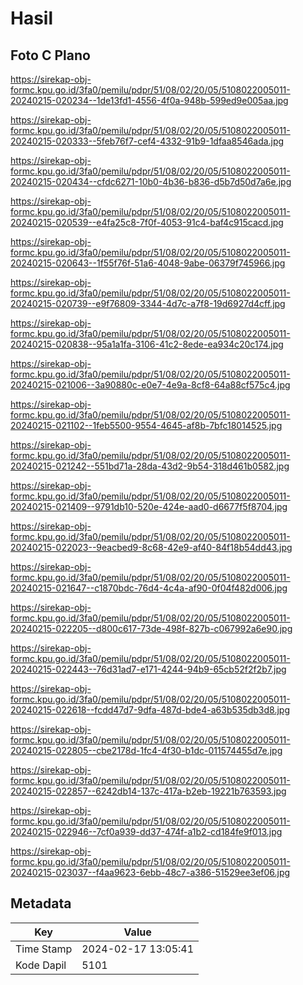 # Hasil

## Foto C Plano

https://sirekap-obj-formc.kpu.go.id/3fa0/pemilu/pdpr/51/08/02/20/05/5108022005011-20240215-020234--1de13fd1-4556-4f0a-948b-599ed9e005aa.jpg

https://sirekap-obj-formc.kpu.go.id/3fa0/pemilu/pdpr/51/08/02/20/05/5108022005011-20240215-020333--5feb76f7-cef4-4332-91b9-1dfaa8546ada.jpg

https://sirekap-obj-formc.kpu.go.id/3fa0/pemilu/pdpr/51/08/02/20/05/5108022005011-20240215-020434--cfdc6271-10b0-4b36-b836-d5b7d50d7a6e.jpg

https://sirekap-obj-formc.kpu.go.id/3fa0/pemilu/pdpr/51/08/02/20/05/5108022005011-20240215-020539--e4fa25c8-7f0f-4053-91c4-baf4c915cacd.jpg

https://sirekap-obj-formc.kpu.go.id/3fa0/pemilu/pdpr/51/08/02/20/05/5108022005011-20240215-020643--1f55f76f-51a6-4048-9abe-06379f745966.jpg

https://sirekap-obj-formc.kpu.go.id/3fa0/pemilu/pdpr/51/08/02/20/05/5108022005011-20240215-020739--e9f76809-3344-4d7c-a7f8-19d6927d4cff.jpg

https://sirekap-obj-formc.kpu.go.id/3fa0/pemilu/pdpr/51/08/02/20/05/5108022005011-20240215-020838--95a1a1fa-3106-41c2-8ede-ea934c20c174.jpg

https://sirekap-obj-formc.kpu.go.id/3fa0/pemilu/pdpr/51/08/02/20/05/5108022005011-20240215-021006--3a90880c-e0e7-4e9a-8cf8-64a88cf575c4.jpg

https://sirekap-obj-formc.kpu.go.id/3fa0/pemilu/pdpr/51/08/02/20/05/5108022005011-20240215-021102--1feb5500-9554-4645-af8b-7bfc18014525.jpg

https://sirekap-obj-formc.kpu.go.id/3fa0/pemilu/pdpr/51/08/02/20/05/5108022005011-20240215-021242--551bd71a-28da-43d2-9b54-318d461b0582.jpg

https://sirekap-obj-formc.kpu.go.id/3fa0/pemilu/pdpr/51/08/02/20/05/5108022005011-20240215-021409--9791db10-520e-424e-aad0-d6677f5f8704.jpg

https://sirekap-obj-formc.kpu.go.id/3fa0/pemilu/pdpr/51/08/02/20/05/5108022005011-20240215-022023--9eacbed9-8c68-42e9-af40-84f18b54dd43.jpg

https://sirekap-obj-formc.kpu.go.id/3fa0/pemilu/pdpr/51/08/02/20/05/5108022005011-20240215-021647--c1870bdc-76d4-4c4a-af90-0f04f482d006.jpg

https://sirekap-obj-formc.kpu.go.id/3fa0/pemilu/pdpr/51/08/02/20/05/5108022005011-20240215-022205--d800c617-73de-498f-827b-c067992a6e90.jpg

https://sirekap-obj-formc.kpu.go.id/3fa0/pemilu/pdpr/51/08/02/20/05/5108022005011-20240215-022443--76d31ad7-e171-4244-94b9-65cb52f2f2b7.jpg

https://sirekap-obj-formc.kpu.go.id/3fa0/pemilu/pdpr/51/08/02/20/05/5108022005011-20240215-022618--fcdd47d7-9dfa-487d-bde4-a63b535db3d8.jpg

https://sirekap-obj-formc.kpu.go.id/3fa0/pemilu/pdpr/51/08/02/20/05/5108022005011-20240215-022805--cbe2178d-1fc4-4f30-b1dc-011574455d7e.jpg

https://sirekap-obj-formc.kpu.go.id/3fa0/pemilu/pdpr/51/08/02/20/05/5108022005011-20240215-022857--6242db14-137c-417a-b2eb-19221b763593.jpg

https://sirekap-obj-formc.kpu.go.id/3fa0/pemilu/pdpr/51/08/02/20/05/5108022005011-20240215-022946--7cf0a939-dd37-474f-a1b2-cd184fe9f013.jpg

https://sirekap-obj-formc.kpu.go.id/3fa0/pemilu/pdpr/51/08/02/20/05/5108022005011-20240215-023037--f4aa9623-6ebb-48c7-a386-51529ee3ef06.jpg


## Metadata

| Key        | Value               |
| ---------- | ------------------- |
| Time Stamp | 2024-02-17 13:05:41 |
| Kode Dapil | 5101                |



